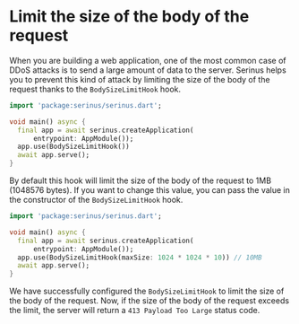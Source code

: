 # Limit the size of the body of the request

When you are building a web application, one of the most common case of DDoS attacks is to send a large amount of data to the server. Serinus helps you to prevent this kind of attack by limiting the size of the body of the request thanks to the `BodySizeLimitHook` hook.

```dart
import 'package:serinus/serinus.dart';

void main() async {
  final app = await serinus.createApplication(
      entrypoint: AppModule());
  app.use(BodySizeLimitHook())
  await app.serve();
}
```

By default this hook will limit the size of the body of the request to 1MB (1048576 bytes). If you want to change this value, you can pass the value in the constructor of the `BodySizeLimitHook` hook.

```dart
import 'package:serinus/serinus.dart';

void main() async {
  final app = await serinus.createApplication(
      entrypoint: AppModule());
  app.use(BodySizeLimitHook(maxSize: 1024 * 1024 * 10)) // 10MB
  await app.serve();
}
```

We have successfully configured the `BodySizeLimitHook` to limit the size of the body of the request. Now, if the size of the body of the request exceeds the limit, the server will return a `413 Payload Too Large` status code.
